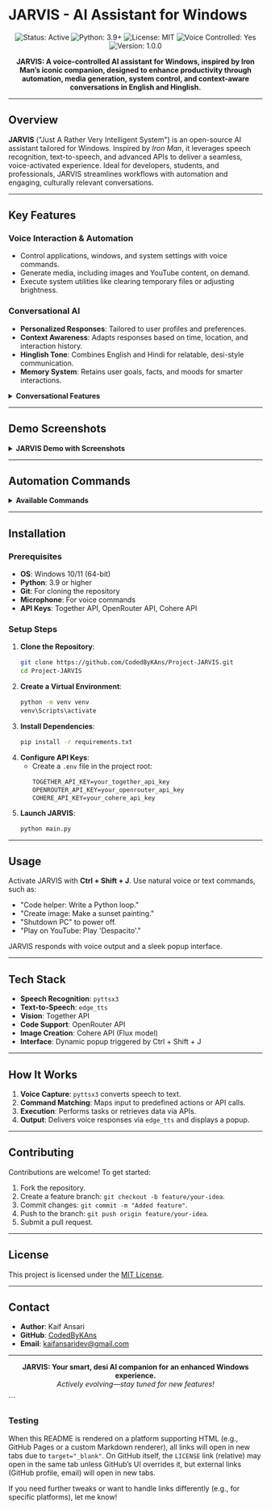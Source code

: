 
# JARVIS - AI Assistant for Windows

<p align="center">
  <img src="https://img.shields.io/badge/Status-Active-brightgreen?style=flat-square" alt="Status: Active"/>
  <img src="https://img.shields.io/badge/Python-3.9+-blue?style=flat-square" alt="Python: 3.9+"/>
  <img src="https://img.shields.io/badge/License-MIT-yellow?style=flat-square" alt="License: MIT"/>
  <img src="https://img.shields.io/badge/Voice%20Controlled-Yes-blueviolet?style=flat-square" alt="Voice Controlled: Yes"/>
  <img src="https://img.shields.io/badge/Version-1.0.0-orange?style=flat-square" alt="Version: 1.0.0"/>
</p>

<p align="center">
  <b>JARVIS: A voice-controlled AI assistant for Windows, inspired by Iron Man’s iconic companion, designed to enhance productivity through automation, media generation, system control, and context-aware conversations in English and Hinglish.</b>
</p>

---

## Overview

**JARVIS** ("Just A Rather Very Intelligent System") is an open-source AI assistant tailored for Windows. Inspired by *Iron Man*, it leverages speech recognition, text-to-speech, and advanced APIs to deliver a seamless, voice-activated experience. Ideal for developers, students, and professionals, JARVIS streamlines workflows with automation and engaging, culturally relevant conversations.

---

## Key Features

### Voice Interaction & Automation
- Control applications, windows, and system settings with voice commands.
- Generate media, including images and YouTube content, on demand.
- Execute system utilities like clearing temporary files or adjusting brightness.

### Conversational AI
- **Personalized Responses**: Tailored to user profiles and preferences.
- **Context Awareness**: Adapts responses based on time, location, and interaction history.
- **Hinglish Tone**: Combines English and Hindi for relatable, desi-style communication.
- **Memory System**: Retains user goals, facts, and moods for smarter interactions.

<details>
<summary><b>Conversational Features</b></summary>

| Feature                   | Description                                                                 |
|---------------------------|-----------------------------------------------------------------------------|
| Personalized Responses     | Custom replies using user data (e.g., name, preferences).                   |
| Context Awareness         | Considers time, location, and history for relevant responses.               |
| Memory System             | Stores and recalls user preferences, goals, and facts.                      |
| Hinglish Tone             | Engaging blend of English and Hindi for a desi vibe.                        |
| Proactive Suggestions      | Offers task reminders or ideas based on user goals.                         |
| Emotional Intelligence    | Adapts tone to user mood for empathetic interactions.                       |
| Vector Embeddings         | Powers context retrieval using Cohere’s embedding technology.               |

</details>

---

## Demo Screenshots

<details>
<summary><b>JARVIS Demo with Screenshots</b></summary>

### Main Interface
![Main Interface](demo_screenshots/gui.png)  
*Minimalist input bar with a glowing accent for voice or text commands, featuring a modern dark-themed UI.*

### Example Hello Command
![Hello Command](demo_screenshots/example_command_1.png)  
*Demonstrates JARVIS responding to a "hello" command.*

### Dynamic Popup Response & Drag & Drop
![Dynamic Popup](demo_screenshots/file_choser.png)  
*Showcases application launching with a responsive overlay and drag-and-drop support.*

### File Chooser Menu
![File Chooser](demo_screenshots/popup_dyanmic.png)  
*Clean, organized file chooser menu with fluid navigation.*

### Dark & Light Mode Toggle
![Dark and Light Mode](demo_screenshots/dark_mode.png)  
*Customizable UI with dark and light mode options for accessibility.*

### Image Classification
![Image Classification Test](demo_screenshots/image_classification_image.png)  
*Input image analyzed with high accuracy.*  
![Image Classification Prompt](demo_screenshots/image_classification.png)  
*Prompt interface for image classification.*  
![Image Classification Response 1](demo_screenshots/image_classification_response_1.png)  
*Detailed, contextually relevant classification results.*  
![Image Classification Response 2](demo_screenshots/image_classification_response_2.png)  
*Secondary response with comprehensive insights.*

### Coding Assistant
![Coding Assistant Test](demo_screenshots/coding_assistant_test.png)  
*Real-time code suggestions within an integrated interface.*  
![Coding Assistant Response 1](demo_screenshots/coding_assistant_response_1.png)  
*Actionable code suggestions with clear explanations.*  
![Coding Assistant Response 2](demo_screenshots/coding_assistant_response_2.png)  
*Additional coding support with alternative solutions.*

</details>

---

## Automation Commands

<details>
<summary><b>Available Commands</b></summary>

| Command                   | Description                                          |
|---------------------------|------------------------------------------------------|
| Code helper               | Provides coding assistance via OpenRouter API.       |
| Create image              | Generates images using Cohere API (Flux model).      |
| Screenshot                | Captures the current screen.                         |
| Open [app]                | Launches applications (e.g., "Open Chrome").         |
| Close [app]               | Closes applications (e.g., "Close Chrome").          |
| Shutdown PC               | Powers down the computer.                            |
| Play on YouTube           | Streams YouTube videos.                               |
| Control brightness        | Adjusts screen brightness.                           |

</details>

---

## Installation

### Prerequisites
- **OS**: Windows 10/11 (64-bit)
- **Python**: 3.9 or higher
- **Git**: For cloning the repository
- **Microphone**: For voice commands
- **API Keys**: Together API, OpenRouter API, Cohere API

### Setup Steps
1. **Clone the Repository**:
   ```bash
   git clone https://github.com/CodedByKAns/Project-JARVIS.git
   cd Project-JARVIS
   ```
2. **Create a Virtual Environment**:
   ```bash
   python -m venv venv
   venv\Scripts\activate
   ```
3. **Install Dependencies**:
   ```bash
   pip install -r requirements.txt
   ```
4. **Configure API Keys**:
   - Create a `.env` file in the project root:
     ```env
     TOGETHER_API_KEY=your_together_api_key
     OPENROUTER_API_KEY=your_openrouter_api_key
     COHERE_API_KEY=your_cohere_api_key
     ```
5. **Launch JARVIS**:
   ```bash
   python main.py
   ```

---

## Usage

Activate JARVIS with **Ctrl + Shift + J**. Use natural voice or text commands, such as:
- "Code helper: Write a Python loop."
- "Create image: Make a sunset painting."
- "Shutdown PC" to power off.
- "Play on YouTube: Play 'Despacito'."

JARVIS responds with voice output and a sleek popup interface.

---

## Tech Stack

- **Speech Recognition**: `pyttsx3`
- **Text-to-Speech**: `edge_tts`
- **Vision**: Together API
- **Code Support**: OpenRouter API
- **Image Creation**: Cohere API (Flux model)
- **Interface**: Dynamic popup triggered by Ctrl + Shift + J

---

## How It Works

1. **Voice Capture**: `pyttsx3` converts speech to text.
2. **Command Matching**: Maps input to predefined actions or API calls.
3. **Execution**: Performs tasks or retrieves data via APIs.
4. **Output**: Delivers voice responses via `edge_tts` and displays a popup.

---

## Contributing

Contributions are welcome! To get started:
1. Fork the repository.
2. Create a feature branch: `git checkout -b feature/your-idea`.
3. Commit changes: `git commit -m "Added feature"`.
4. Push to the branch: `git push origin feature/your-idea`.
5. Submit a pull request.

---

## License

This project is licensed under the <a href="LICENSE" target="_blank">MIT License</a>.

---

## Contact

- **Author**: Kaif Ansari
- **GitHub**: <a href="https://github.com/CodedByKAns" target="_blank">CodedByKAns</a>
- **Email**: <a href="mailto:kaifansaridev@gmail.com" target="_blank">kaifansaridev@gmail.com</a>

---

<p align="center">
  <b>JARVIS: Your smart, desi AI companion for an enhanced Windows experience.</b><br>
  <i>Actively evolving—stay tuned for new features!</i>
</p>
```

### Testing
When this README is rendered on a platform supporting HTML (e.g., GitHub Pages or a custom Markdown renderer), all links will open in new tabs due to `target="_blank"`. On GitHub itself, the `LICENSE` link (relative) may open in the same tab unless GitHub’s UI overrides it, but external links (GitHub profile, email) will open in new tabs.

If you need further tweaks or want to handle links differently (e.g., for specific platforms), let me know!
